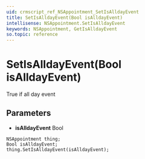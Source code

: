 ```yaml
---
uid: crmscript_ref_NSAppointment_SetIsAlldayEvent
title: SetIsAlldayEvent(Bool isAlldayEvent)
intellisense: NSAppointment.SetIsAlldayEvent
keywords: NSAppointment, GetIsAlldayEvent
so.topic: reference
---
```


# SetIsAlldayEvent(Bool isAlldayEvent)

True if all day event

## Parameters

* **isAlldayEvent** Bool

```crmscript
NSAppointment thing;
Bool isAlldayEvent;
thing.SetIsAlldayEvent(isAlldayEvent);
```

